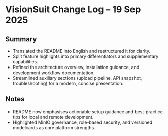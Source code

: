 # VisionSuit Change Log – 19 Sep 2025

## Summary
- Translated the README into English and restructured it for clarity.
- Split feature highlights into primary differentiators and supplementary capabilities.
- Refined the architecture overview, installation guidance, and development workflow documentation.
- Streamlined auxiliary sections (upload pipeline, API snapshot, troubleshooting) for a modern, concise presentation.

## Notes
- README now emphasises actionable setup guidance and best-practice tips for local and remote development.
- Highlighted MinIO governance, role-based security, and versioned modelcards as core platform strengths.
